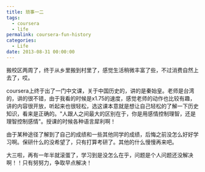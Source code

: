 ```yaml
---
title: 琐事一二
tags:
  - coursera
  - life
permalink: coursera-fun-history
categories:
  - Life
date: 2013-08-31 00:00:00
---
```



搬校区两周了，终于从乡里搬到村里了，感觉生活稍微丰富了些，不过消费自然上去了，哎。    
    
coursera上终于出了一门中文课，关于中国历史的，讲的是秦始皇。老师是台湾的，讲的很不错，由于我看的时候是x1.75的速度，感觉老师的动作也比较有趣，讲的内容很开放，听起来也很轻松，选这课本意就是想让自己轻松的了解一下历史知识，看来是正确的。"人跟人之间最大的区别在于，你是用感情控制理智，还是理智控制感情"。授课的时候各种语言犀利啊！

由于某种途径了解到了自己的成绩和一些其他同学的成绩，后悔之前没怎么好好学习啊。保研什么的没希望了，只有打算考研了。其他的什么慢慢再来吧。
     
大三啦，再有一年半就滚蛋了，学习到是没怎么在乎，问题是个人问题还没解决啊！！只有努努力，争取早点解决！
     
